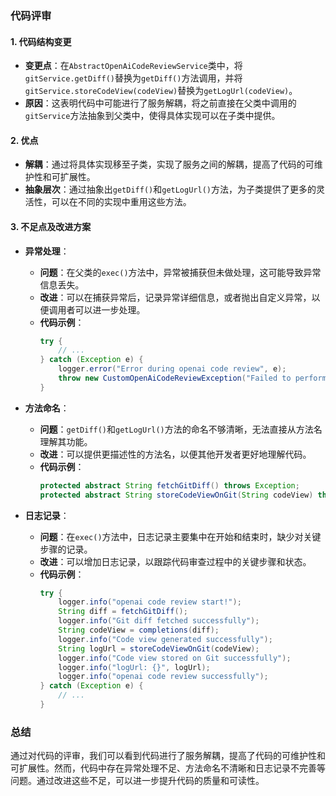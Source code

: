 ### 代码评审

#### 1. 代码结构变更

- **变更点**：在`AbstractOpenAiCodeReviewService`类中，将`gitService.getDiff()`替换为`getDiff()`方法调用，并将`gitService.storeCodeView(codeView)`替换为`getLogUrl(codeView)`。
- **原因**：这表明代码中可能进行了服务解耦，将之前直接在父类中调用的`gitService`方法抽象到父类中，使得具体实现可以在子类中提供。

#### 2. 优点

- **解耦**：通过将具体实现移至子类，实现了服务之间的解耦，提高了代码的可维护性和可扩展性。
- **抽象层次**：通过抽象出`getDiff()`和`getLogUrl()`方法，为子类提供了更多的灵活性，可以在不同的实现中重用这些方法。

#### 3. 不足点及改进方案

- **异常处理**：
  - **问题**：在父类的`exec()`方法中，异常被捕获但未做处理，这可能导致异常信息丢失。
  - **改进**：可以在捕获异常后，记录异常详细信息，或者抛出自定义异常，以便调用者可以进一步处理。
  - **代码示例**：
    ```java
    try {
        // ...
    } catch (Exception e) {
        logger.error("Error during openai code review", e);
        throw new CustomOpenAiCodeReviewException("Failed to perform openai code review", e);
    }
    ```

- **方法命名**：
  - **问题**：`getDiff()`和`getLogUrl()`方法的命名不够清晰，无法直接从方法名理解其功能。
  - **改进**：可以提供更描述性的方法名，以便其他开发者更好地理解代码。
  - **代码示例**：
    ```java
    protected abstract String fetchGitDiff() throws Exception;
    protected abstract String storeCodeViewOnGit(String codeView) throws Exception;
    ```

- **日志记录**：
  - **问题**：在`exec()`方法中，日志记录主要集中在开始和结束时，缺少对关键步骤的记录。
  - **改进**：可以增加日志记录，以跟踪代码审查过程中的关键步骤和状态。
  - **代码示例**：
    ```java
    try {
        logger.info("openai code review start!");
        String diff = fetchGitDiff();
        logger.info("Git diff fetched successfully");
        String codeView = completions(diff);
        logger.info("Code view generated successfully");
        String logUrl = storeCodeViewOnGit(codeView);
        logger.info("Code view stored on Git successfully");
        logger.info("logUrl: {}", logUrl);
        logger.info("openai code review successfully");
    } catch (Exception e) {
        // ...
    }
    ```

### 总结

通过对代码的评审，我们可以看到代码进行了服务解耦，提高了代码的可维护性和可扩展性。然而，代码中存在异常处理不足、方法命名不清晰和日志记录不完善等问题。通过改进这些不足，可以进一步提升代码的质量和可读性。